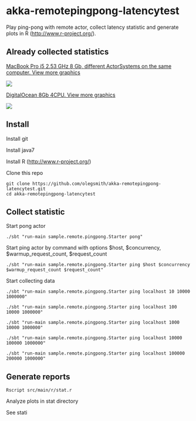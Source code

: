 akka-remotepingpong-latencytest
====

Play ping-pong with remote actor, collect latency statistic and generate plots in R (http://www.r-project.org/).

## Already collected statistics

[MacBook Pro i5 2.53 GHz 8 Gb, different ActorSystems on the same computer. View more graphics](https://github.com/olegsmith/akka-remotepingpong-latencytest/tree/master/result/MacBook%20Pro%20i5%202.53%20GHz%208%20Gb)

[<img src="https://raw.github.com/olegsmith/akka-remotepingpong-latencytest/master/result/MacBook%20Pro%20i5%202.53%20GHz%208%20Gb/plot.png">](https://github.com/olegsmith/akka-remotepingpong-latencytest/tree/master/result/MacBook%20Pro%20i5%202.53%20GHz%208%20Gb)

[DigitalOcean 8Gb 4CPU. View more graphics](https://github.com/olegsmith/akka-remotepingpong-latencytest/tree/master/result/DigitalOcean%208Gb%204CPU%20)

[<img src="https://raw.github.com/olegsmith/akka-remotepingpong-latencytest/master/result/DigitalOcean%208Gb%204CPU%20/plot.png">](https://github.com/olegsmith/akka-remotepingpong-latencytest/tree/master/result/DigitalOcean%208Gb%204CPU%20)

## Install

Install git

Install java7

Install R (http://www.r-project.org/)

Clone this repo

```
git clone https://github.com/olegsmith/akka-remotepingpong-latencytest.git
cd akka-remotepingpong-latencytest
```

## Collect statistic

Start pong actor

```
./sbt "run-main sample.remote.pingpong.Starter pong"
```

Start ping actor by command with options $host, $concurrency, $warmup_request_count, $request_count
```
./sbt "run-main sample.remote.pingpong.Starter ping $host $concurrency $warmup_request_count $request_count"
```

Start collecting data
```
./sbt "run-main sample.remote.pingpong.Starter ping localhost 10 10000 1000000"

./sbt "run-main sample.remote.pingpong.Starter ping localhost 100 10000 1000000"

./sbt "run-main sample.remote.pingpong.Starter ping localhost 1000 10000 1000000"

./sbt "run-main sample.remote.pingpong.Starter ping localhost 10000 100000 1000000"

./sbt "run-main sample.remote.pingpong.Starter ping localhost 100000 200000 1000000"
```

## Generate reports
```
Rscript src/main/r/stat.r
```

Analyze plots in stat directory

See stati